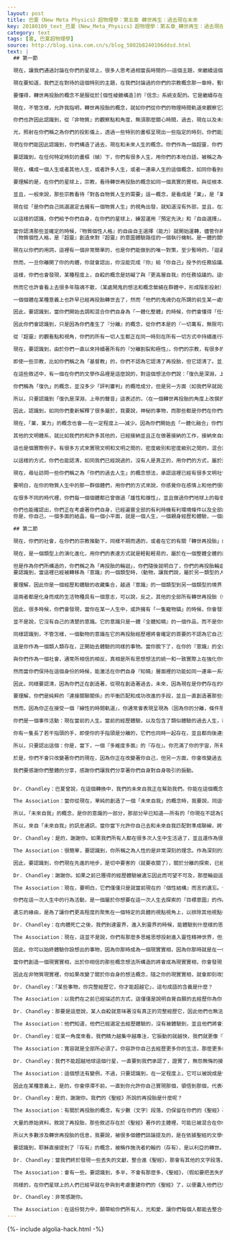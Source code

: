 ```yaml
---
layout: post
title: 巴夏《New Meta Physics》超物理學：第五章 轉世再生：過去現在未來
key: 20180109_text_巴夏《New_Meta_Physics》超物理學：第五章_轉世再生：過去現在未來
category: text
tags: [書, 巴夏超物理學]
source: http://blog.sina.com.cn/s/blog_5082b8240106ddsd.html
text: |
  ## 第一節

  現在，讓我們通過討論在你們的星球上，很多人思考過相當長時間的——這個主題，來繼續這個工作，這個概念你們稱之為：再投胎，轉世，過去，現在和未來的生命。

  現在要知道，我們正在對待的這個特別的主題，在我們討論過的你們的宗教概念那一章時，暫時擱置未談及。即使在你們的星球上被你們稱之為你們的一些宗教，宣稱過一個「轉世再投胎」上的信條，它依然還是，在一定程度上，在『信念』體系之外的某種事物，通常進入構造一些特別的信條/出家修行制度體系。

  要懂得，轉世再投胎的概念不是服從於[個性棱鏡構造]的『信念』系統支配的。它是繼續存在的某種事物，用你們的方式說，先於，在物質現實之外的。它可以簡單的被說成是，你們願意並且已經「轉世再投胎」很多次了，不管你們在你們的物質生命中是否相信這個概念。它是你們的更高層面，非物質的『意識』的一個『知曉』一個特性，並且是它的關於路徑的覺知，「物質現實」的體系就「非物質體系」關係上被安排的路徑。（考慮非物質體系的意圖）

  現在，不管怎樣，允許我指明，轉世再投胎的概念，就如你們從你們的物理時間軌道來觀察它那樣（因為你們在一個物理時間線裡，因此你們認識到的是事物有開始，中間過程，以及結束）將會呈現一個『線性』的認知方法。即使是這樣一個詞，你們用你們的語言來描繪它，也需要舉例說明，並且反映出線性的方法：轉世再投胎，這個詞暗示著，你們過去曾經以「人的肉體形式」出現過，現在正以「人的肉體形式」出現，並且能再次變成「人的肉體形式」出現。

  你們也許因此認識到，從『非物質』的觀察點和角度，無須那麼關心時間，過去，現在以及未來，全都是同一認知。每一個人生，你已經渡過的，正在渡過的，或者將會渡過的，會被看到是在一個『同時存在，同時發生，同時聯繫在一起的事件』之中。你的那些人生是相互關聯交疊重疊在一起的，如果你願意，在裡面有很多幾乎一樣的你，按照你們稱之為你們的電影卷片來類推，也許能理解。儘管你們已經「分離割裂」了畫框（幀），把每一張畫框（幀）都和其他畫框（幀）分割開，並且不能把前一張畫框（幀）與即將出現的畫框（幀）聯繫起來，但是，從你們的觀察視角，你們明白全部電影，所有的畫框（幀）早就存在著，同時存在著，不管連續的「幀」的繼承次序是哪個，都還沒認清，所有其他的全部畫框（幀）都只不過是它們自己。

  光，照射在你們稱之為你們的投影儀上，透過一些特別的畫框呈現出一些指定的時刻，你們能通過類推，稱這道光為你們的更高層面的『意識』。它選定聚焦，通過一些特定的畫框投射在一些指定的時刻，以便讓畫面看上去更清晰，並且以這樣的方式，你們能把每個個體人生稱作——所有你們的全部生活的這一整部電影中的一張畫框（幀）。在物質現實中你是你自己的畫框，於此同時更高層面的『意識』確認這一整部電影是同時存在，你不明白，本質屬於一個直接的全然的『相互影響相互合作的互動』，不是隨先前的畫框，下一個就上來了。（非線性的）

  現在你們能因此認識到，你們構造了過去，現在和未來人生的概念。你們作為一個超靈，你們有很多過去的人生，間或很多未來的人生。然而在這個過渡的時刻，由於轉換，在你們星球上未來的人生，正變的更少，因為你們更少需要它們了。你們對「人體」的需要更少。可是，在全體的再投胎輪轉裡，從一些特定的觀察點，你們會宣稱你們已經擁有「有利的」時機和條件去擁有許多未來人生。並且你們也擁有現在的人生，複數的。（能在當下，同時體驗大量的，所謂過去未來現在的人生，時間變的不再線性不再有限制）

  要認識到，在任何特定時刻的畫框（幀）下，你們有很多人生，用你們的本地白話，被稱之為一堆同時存在的『副本』，僅僅是屬於在同一時刻畫框（幀）內的，持續存在的，完整一體的『超靈』的，一堆輔助性的碎片。所以，在任何人生裡，你實際上都擁有很多人生——在同一時，一齊演進，還要加上所有其他的——所謂過去和未來的人生。你們擁有交迭的供選擇的，備用的候補替代的『維度』，平行並聯的大量人生體驗，也能夠佔用各式各樣不同的時間軌道時間線同時一齊運行。因此要認識到，這『真實』的本義是什麼，甚至於在物質現實裡，都是作為一個『多維度多平面』的存在。你佔用了（住在）很多各式各樣不同的『時間線』和生活。

  現在，構成一個人生或者其他人生，或者許多人生，或者一連串人生的這個概念，如同你看到的那樣，纏繞包含著一個概念，你們已稱之為『「業」』。

  要理解的是，在你們的星球上，宗教，看待轉世再投胎的概念如同一個真實的實相，與從根本上的，你們的更高層面的『意識』對「轉世再投胎」所確認的概念是不同的，更高層面的『意識』所呈現的是 ——人生是通過單獨的若干階段來發展，並且他們事實上是同時一齊進行的。一切事物都當下同時存在。

  並且，一般來說，那些宗教看待「對各自物質人生的需要」這一概念，是看成是「業」，是「業，業力」構造了一連串一系列物質人生，（下一生）會是什麼東西，是來自於某些在你們自身外部的「高級負責人」的判定和授予。

  現在從「是你們自己挑選選定去擁有一個物質人生」的視角出發，就知道沒有外部，並且，在某種意義上，不存在「高級負責人」。「業，業力」是徹頭徹尾『自我強加』的，不是「評判，被審判」的問題，而只是「選擇」的問題：你的『超靈』所確認的路徑類型的想法概念，它被它自身創造，為了它自己創造，為了在物質現實裡，去『體驗』它自身的成長和協調平衡。因此，它揀選著，什麼樣的經歷能讓它達到它想要達到的那個概念想法的，那個路線路徑的親身體驗。所以，「業，業力」不是強迫接受的，不是基於『物質人格個性』上的評判，而僅僅是『超靈』的一系列選擇，以便『物質人格個性』能執行和達到預定目的，有關於平衡協調的一些概念想法，並在這些概念想法的圓滿達成上，『超靈』能夠隨之看到它自身作為一個存在，在更大範圍和更大程度上和『一切萬有，無限可能性』連接在一起。

  以這樣的認識，你們給予你們自身，在你們的星球上，練習運用『預定先決』和『自由選擇』。要理解，在一定程度上，你們擁有『自由選擇權』，用你們的『物質個性』的話來說。在你們看來，『預定先決』會僅僅是個『超靈』的自由選擇的運用訓練，而對於物質個性來說，看上去像個「神」一樣，並且因此看上去好像是一個預先確定的類型的整體經歷，你會在你的生活中不期而遇。那個你將完成的整體綜合親身經歷是由『超靈』確定的。於是乎，對於『物質個性人格』來說，看上去貌似發生了一些「預見過」的事情，做了一些似乎「已做過」的事情（似曾相識），儘管它還只是『超靈』的『自由意志』的運用練習，這個聯繫構造了這些事件，你將會以『物質個性人格』來經歷這個親身體驗。

  當你認清那些並確定的時候，『物質個性人格』的自由自主選擇（能力）就開始運轉，儘管你將親身經歷『超靈』選定的，物質個性需要去體驗的一些事件，但是你「如何」去經歷和體驗那些事物將會是一個對於『物質個性人格』來說「自由意志」的運用練習。換句話說，，假設『超靈』出於它成長的意圖目的，決定了『物質個性人格』——你，要在走廊裡散步，然後你就會「想要」去走廊散步了。然而，你以怎麼樣的方式去在走廊散步，走多長時間，或者需要最少走多少時間，是否你要走上牆，地板，天花板，還是飛著走，浮著走，還是爬著走，倒著走，是積極的正面的樂觀的走，還是消極的負面的悲觀的走，這就會是『物質個性人格』的你的自主自由選擇了，但是走過走廊你是肯定要做的。
  （物質個性人格，是『超靈』創造來對『超靈』的意圖體驗路徑的一個執行機制。是一體的關係，一起相互關聯互動完成同一目標，並無對立。）

  現在以你們的用詞，這裡有一個非常簡單的，也是你們能做到的唯一對策，至少暫時的，「迴避」了這個和你們的『更高層面的自我』所訂立的「協議」，用你們的術語稱之為「自殺」。

  然而，一旦你離開了你的肉體，你就會認出，你沒能完成『你』給「你自己」授予的任務協議。並且你會發現，自殺的行為會返回到一個物質人生裡，並且在這個人生中含有各種各樣的同樣類似的事件，以便讓他們去選擇自殺想法起初的概念。換句話說，他們將會生活在一個同樣「嚴峻的折磨」下，或者某種程度上的「問題麻煩」裡去，重複這個模式，一直到他們接受了「人生中的一切事物都是服務於一個正面的積極的目標意圖，為了『超靈』的成長和擴展」，於是他們停止了找尋辦法，試圖從『超靈』已經選定讓物質個性去親身經歷體驗的，哪些概念想法裡迴避或者逃跑。（成功經歷了負面，並完成將其轉化的體驗）

  這樣，你們也會發現，某種程度上，自殺的概念是妨礙了與『更高層自我』的任務協議的。這個任務協議，屬於和物質現實中的所有其他個體們的協議，違反約定在一定程度上，產生妨礙和擾亂，以致於你們的能量的一個方面也許會試圖去達成任務，構造你們稱之為「鬼魂」的陰影投射，去和依然活著的個體們相互影響，以便於至少，儘可能的，他們的（依然生活著的）這一方餘下的任務協議達成。

  然而它也許會看上去很多年陰魂不散，（某處鬧鬼的想法和概念縈繞在群體中，形成陰影投射），可以說，常常徘徊在一個地方，（鬼魂的概念是群體投射出來的一種振動，以便於大家獲得某種體驗，協助完成一些任務，因此鬼魂是「群體想法」投射出來的能量振動）以那種狀態存在的能量，會徘徊在某一個地方，要理解到，這個感知知覺帶來很漫長的時間感受，也僅僅是在第三維度的物質現實裡的感受。有一些知覺，要花些時間來獲得第四維度個性面貌才行。但要明白，往往到了第四維度個性面貌，已不再是物質的，在所有事物上真的不需要那麼多時間。它不會像看上去那樣，真的徘徊了那麼長時間，而只是它看上去，似乎好像是用了相當長時間，我會說，也許一個星期，看上去好像在物質平面裡，鬼魂徘徊了二十，三十，四十，一百年或以上，它只是第三密度對時間軌道的感受方式，是第四密度「理解」時間軌道的方式。

  一個個體在某種意義上也許早已經再投胎轉世去了，然而「他們的鬼魂仍在所謂的前生某一處徘回不離去」，這不是完全不可能的。這會很罕見，但你們會明白，這就是個簡單的例子來說明『時間線』的同時同步，多種多樣性的存在。

  因此，要認識到，當你們開始去調和混合你們自身為「一體化整體」的時候，你們會懂得「任何事物都服務於一個目標意圖」。

  因此你們會認識到，只是因為你們產生了『分離』的概念，從你們本是的『一切萬有，無限可能性』中『分離』的想法——這個想法概念循環，持續了整個25000年的週期，你們做出決定，認同「業，業力」的概念是「審判」著你們的某種東西。於是乎，你們讓你們自身保持在這個「分離」的圓圈裡打轉，一圈又一圈的——你們以為——你們必須——清除掃滅掉你們的某些行為方式。由此，你們在一定程度上這麼做了，但不要在「審判」的藉口上。（被懲罰的恐懼，帶有善惡極性，而極性就是限制，分離），你們僅僅需要認清，你們的「業，業力」的概念想法，只是一個徹頭徹尾的「私利的揀選」（帶有明顯的分裂和極性評判，即——什麼對我有利，什麼不利，要做什麼不要做什麼，這是頭腦心智評判），而且你們能夠不斷的持續的明白知曉，瞭解到你們允許你們自身去擴展，去成長——你們擁有一切機會和條件，使用無論什麼樣的你們願意使用的方法體系，也不管你們的物質身體——輪迴與否。

  從『超靈』的觀看點和視角，你們的所有一切人生都正在同一時刻在所有一切方式中持續進行著，因此這僅僅是你們要把你們的『意識』聚焦進——哪一個「人生」裡的問題。

  現在，要認識到，由於你們一直以來持續著所有的『分離割裂和極性』，你們的宗教，有很多的門派，一直就在持續辯論著「來世」的概念有相當長時間了。發生了什麼？沒發生什麼？你們相信什麼？你們不相信什麼？認清，不管怎樣，宗教的幾乎每個概念想法，都有一些方面，你們稱之為「轉世再投胎」的概念。你們所有人都在認識著，並認出那最根本，這概念想法的『根本真相』，這是一個進程，並一定會發生。

  即使一些宗教，比如你們稱之為「基督教」的，你們不認為它認清了再投胎，但它認清了。並且，儘管在你們稱之為你們的「聖經」的文學作品裡，存在一些敘述，指明「轉世再投胎」的真實意義，但很多那些敘述和短語都已被曲解誤會了，或者斷章取義被篡改，或者隨著時間而遺失了，或者沒包含在內。只要明白，那關於「轉世再投胎」的敘述，很多已經變得面目全非，已經不能再被用來當做認清事實的那一類參考指引了。

  在這些敘述中，有一個在你們的文學作品裡是這麼說的，對這個想法你們說：「復仇是深淵，上帝的聲音」。這是你們的引用。這全部的事實意義是，你們自身『更高層面的意識』——所謂「上帝」，認出它是指的關於『非物質』的『更高層面意識』，所有一切生活中環境，境遇；事件，形式，細節的確定，都是被揀選出來，將會被——我會說——安排。（我對我自己的安排通過自由自願的揀選，再自由選擇某些組合方式，路徑模式，來完成我自己的自由安排）

  你們稱為「復仇」的概念，並沒多少「評判審判」的概唸成分，但是另一方面（如我們早就說過的），決定的那些事物僅僅是平衡協調的需要。只是經由你們的分離割裂，物質的，受到限制的視角觀點所做的，或者你們能夠觀察到『超靈』的想法意圖正決定著你們要在人生中經歷的用「復仇」構成的體驗。你們公認的，在你們的過去「宗教衝突」的概念，多少有點「以牙還牙的仇殺」成分，因為你們覺得，如果有負面的事情發生在他們身上的話，那是某人應得的應有的懲罰，因為他上一世沒幹好事。

  所以，只要認識到「復仇是深淵，上帝的聲音」這表述的，（在一個轉世再投胎的角度上改撰的）僅僅是：在任何特別的人生裡平衡調和的決定，是被『更高層面的意識』所確定。這一改述，是來自於「超自然的」和諧一體的整體視角所做的聲明。

  因此，認識到，如同你們重新解釋了很多屬於，我要說，神秘的事物，而那些都是你們在你們的分離循環裡構造出來的，你們會清醒，認清很多這些事物，他們都是歸屬於基礎的，根本的觀察點和角度，認識到，與『高層面意識』的功能作用有關，因為它與物質現實聯繫在一起。並且，由於你們「一體化融合」了物質現實和非物質現實，你們之前已經公認的，作為你們的文學作品，將會失去字面上的大量情感和姿態，並且你們（將因一體融合），不再去認同裡面大量的分離的分裂的極性的觀點。

  現在，「業，業力」的概念也會——在一定程度上——減少。因為你們開始去「一體化融合」你們的「肉體化身」，你們會認清，你們轉世再投胎到這個特定的「地球循環」，不是必須的，不再需要了，於是「業，業力」的概念想法，就其本質上——因為你們已經看清了它——將趨向於消散。你們或者會駐留在『「非物質」界』裡繼續你們的成長，或者你們會去往，其他的『現實體系』並且「轉世投生」在那裡。

  其他的文明體系，就比如我們的和許多其他的，已經接納並且正在做著接納的工作，接納來自於你們的文明體系的「存在們」，並且其他的文明體系把「存在們」借給了你們的文明體系，或者與你們的文明體系互換著「存在們」，在所謂「你們的過去」，所謂「你們的現在」，並且在某種程度上，在所謂「你們的將來」（一直進行著）。

  這也是個實際例子。有很多方式來實現文明和文明之間的，密度級別和密度級別之間的，混合調諧和交融，在你們的星球上用你們的概念表達方式，你們稱之為「轉世再投胎」。因此儘管這裡始終有新成員進來，有老成員退出，並且在這個俱樂部裡，可以說，有一個很大的會員數量波動，然而你們是擁有一個顯著特徵的集團，幫派，大規模群體意識，會選擇「轉世再投胎」到一起，再次，又再次的，又再次的，再次的⋯⋯。

  以這樣的方式，你們也能認清，如同我們已經說過的，沒有人是真正的，用你們的方式，屬於這個你們稱之為「地球」的，所謂某種方式的——開始以來的『原住民』。所以，只需要明白，所有這些概念都是在『非物質』現實裡被知曉的，並且你們擁有，來自於那個「一體」的視角的，很多，很多，很多，對於全部的整體的概念想法，真正的『無限無窮數量的選擇權』，有關於精確的諸如，何時，何地，如何，以及為什麼你會選擇去體驗，任何一種特定密度的物質或者非物質世界，你將會計畫你自己的這些項目，因為它會開始完全展現出來，僅僅作為你認知你自己的另外一個方面，並且瞭解到你自己就是『一切萬有，無限可能性』的一個方面，或者幾個方面，或者全部的方面。

  現在，尋址訪問一些你們稱之為「你們的過去人生」的概念想法，承認這裡已經有很多文明社會在你們的星球上，其中一些你們沒有歷史上的認識，一些你們有。因此你們全部都有，在某種程度上，模糊的印象，或者顯現出曾經歷體驗過這些文明的每一個單一的社會，並且是在它們之中每一個單一社會的幾乎每個單一類型的經驗你都能有。以這種念頭的方式，掃瞄勘探你們自己，會創造大量多種多樣的選項。並且你也將通過揀選來體驗到幾乎每一個視角，把它們採集歸攏到你們自己裡，以便儘可能的創造機會和條件從任何你們能創造的視角去體驗你們自身。

  要明白，在你的物質人生中的那一群個體們，用你們的方式來說，你感覺你在感情上和他們很親近，或者說最常配合和相互影響的（在一些特別的物質人生裡），同樣的，你在之前也曾相互配合相互影響過，也許已經很多，很多次了。這是一群「轉世再投胎」的家族，可以說，精神上的家族，靈魂的家族，在家族中的個體們，分享機會和有利的環境條件來相互反照相互表達各自的不同——我要說——『角色』，在不同的各式各樣的他們自身的人生裡，從一個各式各樣不同的觀察點和角度，來輪流倒換，做他們能成為的（角色），做所有不同的多樣性的事情。

  在很多不同的時代裡，你們每一個個體都已曾做過「雄性和雌性」，並且做過你們地球上的每個種族，經歷過在你們星球上的每一種處境，身份，和態度，正面積極的和負面消極的。

  你們也能確認出，你們正在考慮著你們自身，已經遍嘗全部的有利時機有利環境條件以及全部的親身經歷和體驗，你們現在已經給了你們自己有利的時機，能夠有能力去把在你們內在的這些全部所有經歷體驗，整合一體化，並且在確認著所有這些概念想法是『同時發生同時存在同時聯立』的（因為你們正在構造著時間和空間的概念），然後當你們願意去和這些概念想法（過去的人生，更迭交替的人生，對立的副本人生，未來的人生）取得聯繫的時候，你們不必去覺得，你必須到達，到達，到達，延伸到進入一些模糊的，朦朧的，模糊的，遙遠的，黑暗模糊的過去，或者一些複雜的遙遠的不太清晰的，無限延長的未來以便去察覺和理解那些關於你們自身的那些實際事實的現實實相。『因為根本沒有時間』。因為所有一切事物都是『同時發生同時存在同時聯立』的，因為你們就是所有一切事物：你們就是『一切萬有，無限可能性』，你們就是這整個一體宇宙，於是然後所有這些「人生」，就已被容納包含在『你們內在』了。
  你是，你自己，一個多面的結晶，每一個小平面，就是一個人生，一個親身經歷和體驗，一個面貌和朝向，一個投影。而且這就是你能開發汲取這些全部所有人生中任何一個，輕易而準確的去完成你的想像力的原因，相信你們的感覺知覺和你們的情感，並且容許確認全部的影像和鏡像意像對你有效的原因。因為你能瞭解到，根本不必實際去什麼地方去理解感受這些人生，只是簡單的移動你的聚焦點，改變一下你的觀察點，去看看你們自身的另一個平面，就在同一位置，同一時間框架，可以說千真萬確，就在你存在的當下。這僅僅是通過各種各樣不同的眼睛來觀看你自身的問題，那些眼睛你已經有了，或者就在概念想法裡就會有了，屬於你自身的概念，想法，念頭，主意，作為另一個人生。所有其他人生都在那兒。你們從「現在」創造了你們的所謂「過去」和你們的所謂「未來」，因為現在，當下是永恆的，對於每個人生，時間永遠在當下，因此你們永遠存在。到這裡第一節結束。

  ## 第二節

  現在，你們的社會，在你們的宗教推動下，同樣不期而遇的，或者在它的有關「轉世再投胎」的『信念』體系裡構造了很多概念想法觀念。現在，要認識到那區別：不是「轉世再投胎」的『信念信仰』導致了「轉世再投胎」的存在，而只是關於「轉世再投胎是什麼」的一個信念，因為轉世再投胎的存在，不受『物質個性人格』的『信念』體系的拘束。有關轉世再投胎的這一系列概念想法裡，有一個是被承認的，在你們的很多宗教看待「轉世再投胎」概念，都認同其中包含著你們的能力（選擇的能力），可以說，你有能力（自由選擇）在某一生做人，在另一生做個動物，在另外一生，也許，做一棵植物，某一生也許，做一塊石頭。要認清楚，這不是像你們「頭腦心智思維」上所認為的「那樣」發生的。

  現在，是一個類型上的演化進化，用你們的表達方式就是輕鬆輕易的，屬於在一個整體全體的層面上的『意識』，有能力並且實現從密度到密度的轉換，概念想法到概念想法的轉移，從『意識』的某一觀點，穿越到另一個層面水平的，屬於『意識』的觀點概念想法。這是關於『意識』的觀念看法類型的演化進化意義上的，一個階段的畢業典禮，因為從本質上，所有『意識』都是「同質」的，並且能確實的變成任何事物。

  但是作為你們所構造的，你們稱之為「再投胎的輪迴」，你們隨後就明白了，你們的再投胎輪迴，是在時間框架下的人工產品，然而因為一切事物都是「同時發生同時存在同時聯立的」，你們『認同承認』你們自身在當下是什麼，你就永遠都是，因為現在就是全部所是。人類就是人類是人類是人類，始終都是，始終都會是。動物就是動物是動物是動物是動物。貓始終都是貓，狗始終都是狗。植物始終是植物。礦物始終是礦物，並且很多時間，駐留在那個特別的大家庭裡。因此這和你們稱之為「科學」所認識到的某些概念想法相一致，基礎元素的變化只需要原子排列結構『保持』在他們自身的『類型』裡
  要認識到，當這裡已經被轉移為『意識』的一個類型時，（動物，讓我們說，屬於另一類型的人類形式，允許我們指明），這是某種，以你們的表達方式來說，的確不同尋常的，並且的確超出了「轉世再投胎」經歷體驗之外的事情。對於「轉世再投胎」經歷體驗的概念是明顯的『分離』的運轉循環，並服務於特別的目標意圖。這也就是為什麼『超靈』創建了所有的多種多樣不同的個性碎片，去探索那些明確的不同尋常的卓越的循環。

  要理解，因此你是一個經歷和體驗的收藏集合，越過『意識』的一個類型到另一個類型的境界，但是在你們的社會裡，你們還未曾理解『進化演化』的全部概念。『進化演化』是如此的輕描淡寫，輕而易舉啊，當我們談論『意識』的一個類型轉移到另一個類型時，我們使用了這樣的描述。現在，因此同樣認識到，如果按照『因果報應』「存在」的方式，就只有兩類繼續存在於你們的星球上。你們稱之為「類人類」以及你們稱之為鯨目動物，或者說海豚和鯨魚。

  這兩者都是化身而成的生活物種具有一個意志，可以說，反之，其他的全部所有轉世再投胎（你們稱之為動物，植物，和礦物意識）並沒有給予他們自身「因果報應」的概念解釋和分析，或者因果報應的意志，但是，僅僅因為一個整體『全體知曉』的『意識』具有的功能作用因此轉世再投胎就作為服務，充當因果報應的再投胎循環的映射指南，於是你們就發現，在你們的星球上就只剩鯨目動物和類人類了。

  因此，很多時候，你們會發現，當你在某一人生中，或許擁有「一隻寵物貓」的時候，你會發現，在一個全體的程度上，在你們其他所有人生中，都會有同樣的一隻寵物貓的能量。因為它會尾隨，再生的栩栩如生的具有原型能量的類人類，因果關聯關係的能量使它已經成為依戀本身，去繼續去服務於目標意圖，充當輔助和反射映像，並且分享原型概念初始想法，因為它是目標意圖的一部分。

  並不是說，它沒有自己的清楚的意識。它的意識只是一體『全體知曉』的一個作品，而不是你們稱之為特定細節或者思想的必要，或者自我的個性。儘管一隻動物能夠識別和認出——有潛能去認知——它自身作為一個不同的個體，它幾乎主要是做這個「類人類」存在，僅僅出於它對於你的連接關聯關係，因為你創造你自身去成為不同個體。於是它們會反射映射到，屬於你的很多不同個體構造上的個性特徵裡。這就是你們很多人已經注意到的，在你們的動物寵物和人之間有那麼多的類似點，據稱是他們自己。

  同樣認識到，不管怎樣，一個動物的意識在它的再投胎經歷裡將會確定的首要的不認為它自己更像一個「個體」，只是作為它自身與所有包含了它的那些（個體們）的關聯關係。它看待它自身，在它的知曉意識裡，視為一系列一連串的相互合作相互影響的互動，視為一個『關聯關係』。

  這是你作為一個類人類存在，正開始去體驗的同樣的事物。當你脫下了，在你的『意識』的全部層面，如此分離的——那種需要的時候，你就開始看到你自己就如同一連串一系列在一起相互影響和合作的互動，以及你創造的一連串『關聯關係』。那麼你變得純一，這會讓你純一的運作。而且當你堅持這樣做，保持在你的同一性裡，如同我們已經說過的，在實際事實上，由於你的純一本性，持續的加固鞏固，你達到了你們的文明的統一合一，成為一個『集體意識』。

  與你們作為一個社會，通常所相信的相反，真相是所有思想想法的統一和一致實際上在強化你們作為一個個體（存在）是什麼。它不損耗你們的個性也不擴散它。它鞏固和激勵它。你們保持你們的個性身份並變的更多更大，通過個性身份的格式化，你們和你們的身份達到某種程度的友好親密無拘隨意。所有增加物都成為一座基於你們已經友好親密無拘隨意的個性身份上的建築物。一點都不損失原有的個性身份。

  然而當你們保持在這個身份的時候，能激活在你們自身『知曉』層面裡的功能如同一連串一系列互相影響互相合作的互動作用。並且，當你願意的時候，你能夠應用這個視角，去成為你想成為的，你有這能力。通過你的想像力，接入你早已擁有的，所有其他全部人生去開發和利用資源。（tap，有接入偷聽偷看的意思）你能很輕易的認出，所有其他所有人生的全部概念想法，僅僅是其他的觀察你自身的其他方式和路徑，觀察著你自身與『全部一切相互影響相互作用的互動』的『連接關聯關係』，而你只是屬於一個念頭，一個構想，概念想法它自身，是這個「表達體現」概念它本身，以「物質現實」的方式表達和體現出來，而在物質現實裡，這『念頭』它自身被規定定義了，被時間和空間定義，被經歷和體驗定義，於是表達體現了你們所稱的「極性」分離。

  因此，同樣要認清，因為你們正在創造著，從現在創造著過去，未來，因為現在是你們存在的唯一時刻，那種認為「你的過去和未來生活控制和支配著你在現在所做的事情」——根本不是這樣的概念。儘管你也許檢測出『連接關聯關係』，並且利用這些來自於過去或者未來的人生的象徵性符號概念的資源，進入現在你正在探索的一些當下的概念想法，這不意味著你是一個，你「過去自我」的奴隸。僅僅是因為你假設並認定了一個「業，業力」是一個「在你之上」的審判評判，你被你自己認定為，你是一個過去行為的奴隸。

  要理解，你們是純粹的『連接關聯關係』的平衡匹配和成功改進的手段，並且一直創造著那些來自於當下的『連接關聯關係』。由於你選擇去觀察任何屬於，你想要整合一體化融合的——你個性的特定部分，你就會始終在當下現在，和任何特定的過去人生裡那些已經被體驗證明的類似想法概念形成連接關聯關係，以至於你能把你自身早已經歷體驗過的那些像征性符號，整個全部的一起拉過來，拉到你現在正在探索的象徵性符號上。

  然而，因為你正在接受一個『線性的時間軌道』，你通常會表現呈現為（因為你的分離，條件限制的視角），過去的人生不知怎麼的控制著現在的人生，因此讓你有一種現在發生的事情，是一個直接結果，一個發生在過去的事物的直接結果。（讀取了所謂過去人生時間軸裡的，同類相似的事件經驗，以象徵性符號的方式被拉到所謂的現在時間軸上，也就是信息關聯訪問）現在，如果按照一個『線性』的知覺感受，確實是「真」的一樣，但從『同時發生同時存在同時聯立』的知覺感受，『因果』是同時發生同時進行的。

  你們是一個事件活動：現在當前的人生。當前的經歷體驗，以及包含了類似體驗的過去人生，都是一個事件活動，同一時間，正在通過「多平面」的你，在各種各樣不同的路徑方式上，持續體驗著（你的存在）。假如你理解了這些，你就能開始去理解你自身是一個「自我蓄積自我累積效應」。一個全體的——一切在內的——『超靈』的——『念頭和想法』。一個超意識的表達體現。

  你有一隻長了若干指頭的手，即使你的手指頭是分離的，它們也同時一起存在，並且都向後連接在你的手掌上，以同樣的方法，你就能認清，所有全部的多樣性的念頭想法概念就好像一根類形不同的手指頭，就好像是所有『同時存在同時合作相互影響』的所有體驗都作為你正在探索的那一個概念想法。以同樣的比喻方式，所有全部你的人生就是作為「手『超靈』」上的那些手指頭。於是當你要連接關聯到一個過去人生的任何特定事件的行進發展，它僅僅就是你在當下，正在探索和勘察著那些概念想法，並且把你「過去」已經體驗的，或者「將來」已經體驗的，全部一起拉過來，關注和考慮著那個特別的事件，你的『超靈』現在已任命你的物質肉體個性人格一個任務——「現在就去開始探索」。

  所以，只要認出這個：你是，當下，一個『多維度多面』的『存在』。你充滿了你的宇宙，所有「過去」維度的概念想法念頭，所有「現在」維度的，所有「間隔交替，備選候補」維度的，所有「未來」維度的概念想法念頭，以及任何其他類型的「物質世界」或「非物質世界」現實，『同時發生同時出現同時存在同步聯立』的。你是一個『存在』，更是多樣化多樣性的你。因此，現在就承認和接受你自己，在你的一體化整合融合裡（這是個轉換和過渡的時刻）去激活集合的你，聚合的你，你目前的生活，以及超越時間軌道的，所有你的人生——將會開始去體驗它們的全部共同的『自我』。

  於是，你們不會只改變著你們的現在，因為你正在改變著你自己，但另一方面，你會改變過去，改變未來，同時同步同顯現，幾乎是加速度的讓你自己進入第四密度，在那裡認出『過去，現在，和未來』是同一活動。但不僅僅是同一事件同一活動，不是一個事件被分割分離成關於你的一些部分，而是你就是『整個事件活動』。你就是關於你的生活的事件活動。你就是關於所有全部你的生活的事件活動。全都在這裡，都在當下。

  我們要感謝你們整體的分享，感謝你們讓我們分享著你們自身對自身吸引的振動。


  Dr. Chandley：巴夏曾說，在這個轉換中，我們的未來自我正在幫助我們。你能在這個概念上詳細說明嗎？

  The Association：當你從現在，單純的創造了一個「未來自我」的概念時，我要說，同這個概念的串聯合作的那個「未來自我」就已存在了，也就是你正在定義著，你正在構造著那個未來自我，那些情景也就是你正在配置那個未來自我所處的情景，這意味著這個被你稱之為「未來自我」的念頭想法，就是你已知的所有全部概念想法的綜合版本，在你認為你現在的意識狀態中，你認為你不知道。

  所以，「未來自我」的概念，是你的意識的一部分，那部分早已知道——所有的「你現在不認為它知道的」它都知道。於是因為它知道所有你想要知道，（包括）你要去哪裡去知道，因為「未來自我」早已經就在那裡了，它能結合它的認知的能力，經由它自己的記憶，向「過去的自我」（和它自身的時間軌道位置比較出來的）回傳通訊，並告訴你，你要向哪裡行進，你因此被引領了。

  所以，來自「未來自我」的訊息通訊，當你當下允許你自己去和未來自我匹配對準成聯線，將會有詳細的闡述，並非常清楚的照亮你需要走上去的路線途徑，要去哪裡，而未來自我早已抵達了。你跟上了？

  Dr. Chandley：是的，謝謝你。如果我們所有人都在很多次人生中生活過了，並且還作為很多不同的個性結構生活過，那麼為什麼人性，仍沒有更進一步的提升呢？

  The Association：很簡單，要認識到，你所稱之為人性的是非常深刻的理念。作為深刻的理念，所以它需要在這個理念中利用所有的人生生活去探索。換句話說，你們早已選定去探索這個「條件限制」的念頭想法，經過這持續25000你們所定義的「年」。現在，這些概念想法中的一個，它一直陪同隨行「有關於你們自身從你們本是的一切萬有中分離的，條件限制和自我分離概念」的探索，它就是你們看上去沒在前進的想法念頭，可以說，你們前進的非常迅速。要認識到，不管怎樣，關於對所說的「條件限制」所說的「分離」的探索研究，你們在這個特別的研究上，你們已經是非常非常先進了。

  因此，要認識到，你們現在先進的地步，是切中要害的（就要收關了），關於分離的探索，已經經歷和完成了幾乎所有你們想要去經歷的情景情況。而且現在你們就要開始去構造有關於「整合一體化」理念的體驗，而這不會用多少時間，因為當你們探索整合一體化的時候，隨著就會伴隨「提升，晉陞，前進」的念頭，在那個念頭裡定義了一個帶加速度的推進，你們會意識到你們的提升，伴隨著確定，自信和實證，就比帶著「懈怠，懷疑」的進步提升過程更快，即使在你們的探索裡有懈怠和懷疑，你們也是一個非常進步的種族。

  Dr. Chandley：謝謝你。如果之前已獲得的經歷體驗被遺忘因此而可望不可及，那麼輪迴這個概念的價值和意義是什麼？

  The Association：現在，要明白，它們僅僅只是就當前現在的『個性結構』而言的遺忘。但是當前現在的個性結構，是由『全部是你』架構的結果，這意味著過去和未來就在某些當前的人生裡。它是一個屬於你已經探索過的，以及你正在探索的，和將要在某些生活中探索的，所有各種不同的想法概念所聚合的團塊混合物，並且在基礎的原始根本上，基礎的意識裡，是不被遺忘的。

  你們在這一次人生中的行為活動，是一個屬於你想要在這一次人生去探索的『目標意圖』的作品。但是伴隨在任何特別的人生裡的是第二特徵或者稱副性狀，可以說，它是一個屬於關聯連接著所有全部其他人生的，效果。遺忘，在一定程度上，使得你們能夠聚焦和專注在特定的明確的『目標意圖』上，但是在任何當前現在的生活中，你所擁有的，你使用來專注於那些特定的明確的目標意圖上的全部能力，在一體全部的意義上說，是你已擁有的你永遠都擁有的全部所有能力的效果。不管它們中的一些也許會相當的微妙而不易察覺，但它們始終全部都在，並且按照你在任何特定的人生裡所探索的定義和解釋，在你必需的方面，你能夠信賴和依賴它們。

  遺忘的緣由，是為了讓你們更高程度的聚焦在一個特定的具體的視點視角上，以排除其他視點視角的干擾，因為，再重申一次，這是一個對於「分離和極性」概念的探索和研究，因此就需要這樣構造，通過明確的定義，分割隔離各自的每個人生，並且在每個人生中也分割隔離，以便於「分離極性」的概念想法，構造的更加完美。

  Dr. Chandley：在肉體死亡之後，我們到達靈界，進入到靈界的時候，能體驗到什麼樣的思維思想的模型樣式，你能不能闡述一下整體印象？

  The Association：現在，這並不是說，你們有那麼多思維思想投射進入靈性精神世界，但是當你們離開物質身體的時候，你們依然振動在某一念頭想法上，你們認同著並參與著某一念頭想法或者某一現實實相。當你們從物質世界越入非物質世界時，在某種程度上，你們能維持那個識別和身份認同。

  因此，你可以始終體驗你設想出的事物，因為你那時成為一個現實實相，因為你那時就是在一個思維思想想法構成的世界裡的一個思維思想的結構形式。對於你想的任何事物，（在一個思維想法構成的世界裡，你同時就是其中一個思維想法的結構形式），可以說，對你都是一個真實的事物，一個真實的體驗。現在，要明白，在那個體驗層面在那個非物質的層面，不管怎樣，它都是非常非常具有延展性和可塑性的。

  當你們創造一個現實實相，出於你相信的那些概念想法所構造的將會成為現實實相，你會發現，在那個期間，那個現實實相也許會被它自身創造，任何涉及它的，依據你們的能力，和這個現實實相差異矛盾不符合的，將會讓這裡出現一個暫時的停止中斷或者在那個現實裡出現起伏搖擺，因為它僅僅是即刻應答，即刻對於你如何理解你自己做出反應。

  因此在非物質現實裡，你如果改變了關於你自身的想法概念，隨之你的現實實相，就會即刻改變。這帶給你利用機會去認清，你的想法思維，你在想什麼，是一個可靠的堅固的唯一存在的實體，存在於物質肉體死亡之後，當下變成具有延展性可塑性的某種事物，非常模糊的星雲狀的，並且你能迅速認識到，你能把現實實相變換成任何你想像的事物。於是你確信了，因此你確信了所有的現實實相都是你的想像力的維度所構造出來的一個作品。當你處於非物質狀態的時候，它是僅有的，如此顯而易見的。

  Dr. Chandley：「某些事物，你完整經歷它，你才能超越它」，這句成語的含義是什麼？

  The Association：以我們在之前已經描述的方式，這僅僅是說明自覺自願的去經歷你為你自己創造的事物，去親身經歷一個體驗而不是拒接它。拒絕排斥和逃避，可以說，你就是始終在推著你自己倒退。通過經歷著它，通過承認你們自己，准許你自己去承當，去充分的，完全徹底的體驗，你為你自身創造的一切事物，於是你能創造一個「向前的衝力」概念並透破到下一個境界。

  Dr. Chandley：那要是這麼說，某人自殺就意味著沒有真正的完整經歷它，因此他們也無法超越它，他們不得不回來？

  The Association：他們知道，他們已經選定去經歷體驗的，沒有被體驗到，並且他們將會選出來去體驗它。所以，他們會再投胎，而且再投胎到一個和他們之前拒絕和逃避的情景非常非常接近的局面裡，為了能帶給他們自身一個有利的機會去認清那個方向他們能夠完整經歷它，並通過經歷它進入下一個級別層面的境界。

  Dr. Chandley：從某一角度來看，我們精力越集中越專注，它振動的就越快，我們就更像『一切如其所是』。我們如何做才能集中我們的精力去促進這個加速呢？

  The Association：寬容就是全部所必須了。你容許你自己去經歷更多你的生活，那麼更多的能量就會在那裡，在你的生活裡，因為更多的生活你容許你去經歷，你接受進入你的生活的能量就越多。這就會自動增長你的加速度和契機。（思維體驗越廣闊，越複雜，越深入，能量就越大）

  Dr. Chandley：我們不能超越地球這個行星，一直要到我們承認了，證實了，無怨無悔的接受逆境困境，並肯定了那概念——是我們在我們的生活中創造了這些事件，才可以，這是真的麼？

  The Association：這個想法有變例，不過，只要認識到，在一定程度上，它可以被說成是你會這樣，就好像拒斥和自殺的想法，拒絕，就好像「出去一下到別的地方有點事」，一直到你允許你自己去完成你早已選定的這個特定的現實。為了你自身的體驗。

  因此在某種意義上，是的，你會停滯不前，一直到你允許你自己實現那個，領悟到那個，代表著你有能力去繼續前進，去往新的某些事物。然而，這並沒有說，這個實現不能在某些時刻到來，而且在非物質的狀態不能做出一個選擇去具體化你內在的那個（還未）實現和領悟，不管怎樣，除了少數例外，最後一次物質生活都會實現。你跟上了？

  Dr. Chandley：是的，謝謝你。我們的《聖經》所說的再投胎是什麼呢？

  The Association：有關於再投胎的概念，有少數（文字）段落，仍保留在你們的《聖經》著作裡，但很多相關的內容都已經被改動刪除了，在那個時代，再投胎的概念還沒有被深思熟慮到有足夠的通俗性去贏得信眾皈依。因此，一些原始資料物理上就不存在了。

  大量的原始資料，敘說了再投胎，那些敘述存在於《聖經》著作的主體裡，可能已被混合在你們的依據《聖經》的文學作品裡，但從一開始就始終沒被具體化。

  所以大多數涉及轉世再投胎的信息，我要說，被很多個體們談論提及的，是在依據聖經的文學作品裡查閱的，也包括基督意識。大量的那些信息是一開始就從未包含的。然而，有少數涉及了（其中一些我們已經提到了）是以歪曲的方式，誤解的方式，或者解釋成別的東西，但卻是再投胎參照。

  要認識到，耶穌直接提到了『存有』的概念，被稱作施洗者約翰的（存有），是以利亞的轉世。因此，按照你們的方式，在有救世主基督之前就被預言了，以利亞將會歸來，因為人們公認基督的救世主身份是耶穌，但看不到以利亞歸來的下落，他們向耶穌詢問，以利亞去了哪裡，耶穌非常清楚的告訴他們，施洗者約翰的靈魂就是。這是一個很直接的轉世再投胎參照。其他的還有少數幾個，如果你們用心去找的話能找出來。

  Dr. Chandley：當我們終於發現一些丟失的文獻，整合進《聖經》，那會有其他的文字段落，有關於轉世再投胎的很多段落嗎？

  The Association：會有一些。要認識到，多半，不會有那麼多，《聖經》，（假如要把丟失的，都整合的話），那將會以一種極端的方式被重組，這個你懂得的，但這個（所謂丟失的）信息將是，按你們的話說，以其他形式被出版的。

  同樣的，在你們星球上的人們已經早就在參與到考慮重建你們的《聖經》了，以便囊入他們已經發現的，也是當初沒包括進去的信息。這些裡面可能會包含一些轉世再投胎的內容信息。

  Dr. Chandley：非常感謝你。

  The Association：在這份努力中，願帶給你們所有人，光和愛，讓你們每個人都能去整合一體化你們自身所有的全部方面，並成為在你們星球一體化全體意識裡一道特色。因為你的自身改變，你們的星球改變。我們在和你們分享這改變並由衷的感到喜悅。我們祝願你們擁有一切興奮的夢想生活。我們祝願你們擁有一切美好的夜晚。
---
```


{%- include algolia-hack.html -%}
